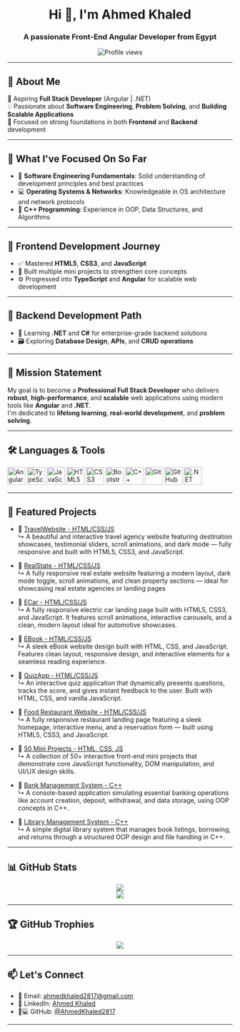 <h1 align="center">Hi 👋, I'm Ahmed Khaled</h1>
<h3 align="center">A passionate Front-End Angular Developer from Egypt</h3>

<p align="center">
  <img src="https://komarev.com/ghpvc/?username=ahmedkhaled2817&label=Profile%20views&color=0e75b6&style=flat" alt="Profile views" />
</p>

---

## 👋 About Me

🎯 Aspiring **Full Stack Developer** (Angular | .NET)  
💡 Passionate about **Software Engineering**, **Problem Solving**, and **Building Scalable Applications**  
🚀 Focused on strong foundations in both **Frontend** and **Backend** development

---

## 💼 What I've Focused On So Far

- 📘 **Software Engineering Fundamentals**: Solid understanding of development principles and best practices  
- 💻 **Operating Systems & Networks**: Knowledgeable in OS architecture and network protocols  
- 🧠 **C++ Programming**: Experience in OOP, Data Structures, and Algorithms  

---

## 🚀 Frontend Development Journey

- ✅ Mastered **HTML5**, **CSS3**, and **JavaScript**  
- 🔨 Built multiple mini projects to strengthen core concepts  
- ⚙️ Progressed into **TypeScript** and **Angular** for scalable web development  

---

## 🔧 Backend Development Path

- 🎯 Learning **.NET** and **C#** for enterprise-grade backend solutions  
- 🗃️ Exploring **Database Design**, **APIs**, and **CRUD operations**  

---

## 🎯 Mission Statement

My goal is to become a **Professional Full Stack Developer** who delivers **robust**, **high-performance**, and **scalable** web applications using modern tools like **Angular** and **.NET**.  
I'm dedicated to **lifelong learning**, **real-world development**, and **problem solving**.

---

## 🛠️ Languages & Tools

<p align="left">
  <img src="https://cdn.jsdelivr.net/gh/devicons/devicon/icons/angularjs/angularjs-original.svg" alt="Angular" width="40" height="40"/>
  <img src="https://cdn.jsdelivr.net/gh/devicons/devicon/icons/typescript/typescript-original.svg" alt="TypeScript" width="40" height="40"/>
  <img src="https://cdn.jsdelivr.net/gh/devicons/devicon/icons/javascript/javascript-original.svg" alt="JavaScript" width="40" height="40"/>
  <img src="https://cdn.jsdelivr.net/gh/devicons/devicon/icons/html5/html5-original.svg" alt="HTML5" width="40" height="40"/>
  <img src="https://cdn.jsdelivr.net/gh/devicons/devicon/icons/css3/css3-original.svg" alt="CSS3" width="40" height="40"/>
  <img src="https://cdn.jsdelivr.net/gh/devicons/devicon/icons/bootstrap/bootstrap-original.svg" alt="Bootstrap" width="40" height="40"/>
  <img src="https://cdn.jsdelivr.net/gh/devicons/devicon/icons/cplusplus/cplusplus-original.svg" alt="C++" width="40" height="40"/>
  <img src="https://cdn.jsdelivr.net/gh/devicons/devicon/icons/git/git-original.svg" alt="Git" width="40" height="40"/>
  <img src="https://cdn.jsdelivr.net/gh/devicons/devicon/icons/github/github-original.svg" alt="GitHub" width="40" height="40"/>
  <img src="https://cdn.jsdelivr.net/gh/devicons/devicon/icons/dot-net/dot-net-original.svg" alt=".NET" width="40" height="40"/>
</p>

---

## 📌 Featured Projects
- 🔹 [TravelWebsite - HTML/CSS/JS](https://github.com/AhmedKhaled2817/TravelWebsite)  
  ↳ A beautiful and interactive travel agency website featuring destination showcases, testimonial sliders, scroll animations, and dark mode — fully responsive and built with HTML5, CSS3, and JavaScript.

- 🔹 [RealState - HTML/CSS/JS](https://github.com/AhmedKhaled2817/RealState)  
  ↳ A fully responsive real estate website featuring a modern layout, dark mode toggle, scroll animations, and clean property sections — ideal for showcasing real estate agencies or landing pages

- 🔹 [ECar - HTML/CSS/JS](https://github.com/AhmedKhaled2817/ECar)  
  ↳ A fully responsive electric car landing page built with HTML5, CSS3, and JavaScript. It features scroll animations, interactive carousels, and a clean, modern layout ideal for automotive showcases.

- 🔹 [EBook - HTML/CSS/JS](https://github.com/AhmedKhaled2817/EBook)  
  ↳ A sleek eBook website design built with HTML, CSS, and JavaScript. Features clean layout, responsive design, and interactive elements for a seamless reading experience.

- 🔹 [QuizApp - HTML/CSS/JS](https://github.com/AhmedKhaled2817/QuizApp)  
  ↳ An interactive quiz application that dynamically presents questions, tracks the score, and gives instant feedback to the user. Built with HTML, CSS, and vanilla JavaScript.  

- 🔹 [Food Restaurant Website - HTML/CSS/JS](https://github.com/AhmedKhaled2817/FoodResturant)  
  ↳ A fully responsive restaurant landing page featuring a sleek homepage, interactive menu, and a reservation form — built using HTML5, CSS3, and JavaScript.

- 🔹 [50 Mini Projects - HTML, CSS, JS](https://github.com/AhmedKhaled2817/50-Project-HTML-CSS-JS)  
  ↳ A collection of 50+ interactive front-end mini projects that demonstrate core JavaScript functionality, DOM manipulation, and UI/UX design skills.

- 🔹 [Bank Management System - C++](https://github.com/AhmedKhaled2817/Bank-Management-System)  
  ↳ A console-based application simulating essential banking operations like account creation, deposit, withdrawal, and data storage, using OOP concepts in C++.

- 🔹 [Library Management System - C++](https://github.com/AhmedKhaled2817/Electronic-Library-Management-System-ELMS)  
  ↳ A simple digital library system that manages book listings, borrowing, and returns through a structured OOP design and file handling in C++.

---

## 📊 GitHub Stats

<p align="center">
  <img src="https://github-readme-stats.vercel.app/api?username=ahmedkhaled2817&show_icons=true&theme=radical" />
  <br />
  <img src="https://github-readme-stats.vercel.app/api/top-langs/?username=ahmedkhaled2817&layout=compact&theme=radical" />
</p>

---

## 🏆 GitHub Trophies

<p align="center">
  <img src="https://github-readme-stats.vercel.app/api?username=AhmedKhaled2817&show_icons=true&theme=radical&cache_seconds=86400" />
</p>

---

## 📫 Let's Connect

- 📧 Email: [ahmedkhaled2817@gmail.com](mailto:ahmedkhaled2817@gmail.com)  
- 💼 LinkedIn: [Ahmed Khaled](https://www.linkedin.com/in/ahmed-khaled-39242423a/)  
- 🧑💻 GitHub: [@AhmedKhaled2817](https://github.com/AhmedKhaled2817)

---
